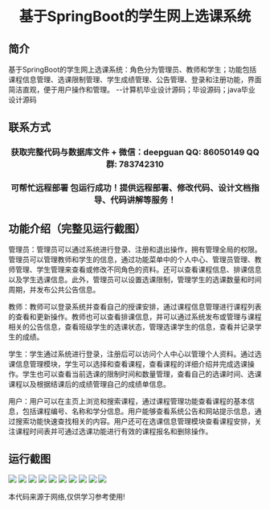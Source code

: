 <p><h1 align="center">基于SpringBoot的学生网上选课系统</h1></p>

## 简介
基于SpringBoot的学生网上选课系统：角色分为管理员、教师和学生；功能包括课程信息管理、选课限制管理、学生成绩管理、公告管理、登录和注册功能，界面简洁直观，便于用户操作和管理。    --计算机毕业设计源码；毕设源码；java毕业设计源码


## 联系方式
<p><h3 align="center">获取完整代码与数据库文件 + 微信：deepguan QQ: 86050149 QQ群: 783742310</h3></p>
<p><h3 align="center">可帮忙远程部署 包运行成功！提供远程部署、修改代码、设计文档指导、代码讲解等服务！</h3></p>

## 功能介绍（完整见运行截图）
管理员：管理员可以通过系统进行登录、注册和退出操作，拥有管理全局的权限。管理员可以管理教师和学生的信息，通过功能菜单中的个人中心、管理员管理、教师管理、学生管理来查看或修改不同角色的资料。还可以查看课程信息、排课信息以及学生选课信息。此外，管理员可以设置选课限制，管理学生的选课数量和时间周期，并发布公共公告信息。

教师：教师可以登录系统并查看自己的授课安排，通过课程信息管理进行课程列表的查看和更新操作。教师也可以查看排课信息，并可以通过系统发布或管理与课程相关的公告信息，查看班级学生的选课状态，管理选课学生的信息，查看并记录学生的成绩。

学生：学生通过系统进行登录，注册后可以访问个人中心以管理个人资料。通过选课信息管理模块，学生可以选择和查看课程，查看课程的详细介绍并完成选课操作。学生也可以查看当前选课的限制时间和数量管理，查看自己的选课时间、选课课程以及根据结课后的成绩管理自己的成绩单信息。

用户：用户可以在主页上浏览和搜索课程，通过课程管理功能查看课程的基本信息，包括课程编号、名称和学分信息。用户能够查看系统公告和网站提示信息，通过搜索功能快速查找相关的内容。用户还可在选课信息管理模块查看课程安排，关注课程时间表并可通过选课功能进行有效的课程报名和删除操作。


## 运行截图
![](img/001.jpg)
![](img/002.jpg)
![](img/003.jpg)
![](img/004.jpg)
![](img/005.jpg)
![](img/006.jpg)
![](img/007.jpg)
![](img/008.jpg)
![](img/009.jpg)
![](img/010.jpg)

<p>本代码来源于网络,仅供学习参考使用!</p>
